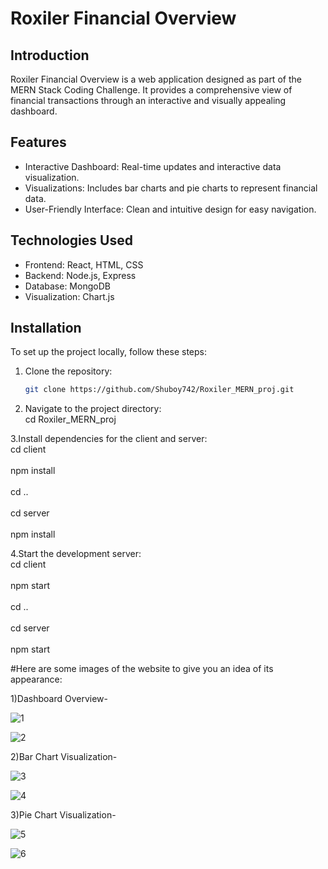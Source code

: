 # Roxiler Financial Overview

## Introduction
Roxiler Financial Overview is a web application designed as part of the MERN Stack Coding Challenge. It provides a comprehensive view of financial transactions through an interactive and visually appealing dashboard.

## Features
- Interactive Dashboard: Real-time updates and interactive data visualization.
- Visualizations: Includes bar charts and pie charts to represent financial data.
- User-Friendly Interface: Clean and intuitive design for easy navigation.

## Technologies Used
- Frontend: React, HTML, CSS
- Backend: Node.js, Express
- Database: MongoDB
- Visualization: Chart.js 

## Installation
To set up the project locally, follow these steps:

1. Clone the repository:
   ```bash
   git clone https://github.com/Shuboy742/Roxiler_MERN_proj.git
   
2. Navigate to the project directory:
   <br>cd Roxiler_MERN_proj<br/>
   
3.Install dependencies for the client and server:
  <br>cd client<br/>
  <br>npm install<br/>
  <br>cd ..<br/>
  <br>cd server<br/>
  <br>npm install<br/>

4.Start the development server:
 <br>cd client<br/>
 <br>npm start<br/>
 <br>cd ..</br>
 <br>cd server<br/>
 <br>npm start<br/>

#Here are some images of the website to give you an idea of its appearance:

1)Dashboard Overview-

![1](https://github.com/user-attachments/assets/1d44ce6c-7097-4c0d-ba01-e1f51904f0d9)

![2](https://github.com/user-attachments/assets/cc404a93-a3e0-4ca1-9786-7eb3722c739f)


2)Bar Chart Visualization-

![3](https://github.com/user-attachments/assets/c08e117a-879b-4ae1-a00c-07c3741ea67d)

![4](https://github.com/user-attachments/assets/fed6a037-5db4-4380-a83c-90ab2aea6d06)


3)Pie Chart Visualization-

![5](https://github.com/user-attachments/assets/9ef66973-27d1-4205-b0fd-0cb109b47e69)

![6](https://github.com/user-attachments/assets/6c58b7bb-b9c9-4417-a9d2-288fc03c6ab8)

